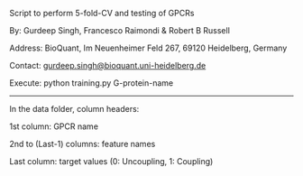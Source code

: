 Script to perform 5-fold-CV and testing of GPCRs

By: Gurdeep Singh, Francesco Raimondi & Robert B Russell

Address: BioQuant, Im Neuenheimer Feld 267, 69120 Heidelberg, Germany

Contact: gurdeep.singh@bioquant.uni-heidelberg.de

Execute: python training.py G-protein-name

______________________________________________________________________

In the data folder, column headers:

1st column: GPCR name

2nd to (Last-1) columns: feature names

Last column: target values (0: Uncoupling, 1: Coupling)
